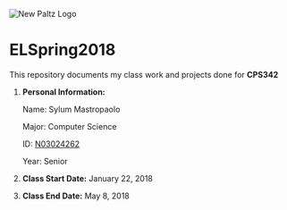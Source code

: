 ![New Paltz Logo](https://www.newpaltz.edu/media/identity/logos/newpaltzlogo.jpg)
# ELSpring2018
This repository documents my class work and projects done for **CPS342**

1. **Personal Information:**

      Name: Sylum Mastropaolo
      
      Major: Computer Science
      
      ID: [N03024262](https://github.com/N03024262)
      
      Year: Senior
      
2. **Class Start Date:** January 22, 2018

3. **Class End Date:** May 8, 2018

